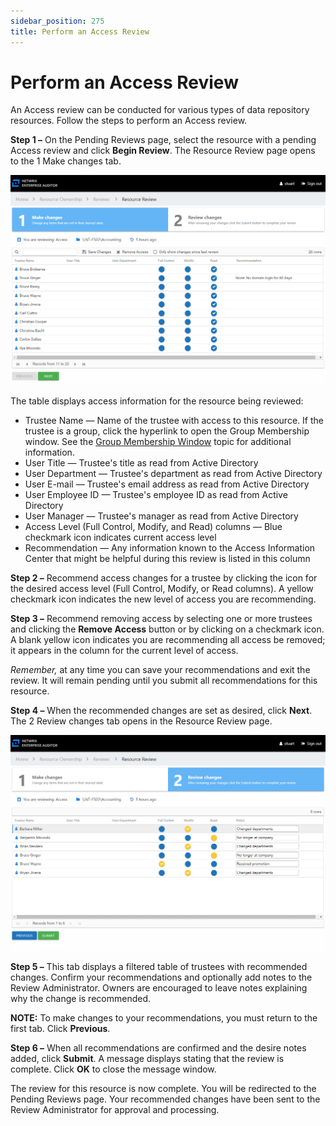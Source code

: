 ```yaml
---
sidebar_position: 275
title: Perform an Access Review
---
```


# Perform an Access Review

An Access review can be conducted for various types of data repository resources. Follow the steps to perform an Access review.

**Step 1 –** On the Pending Reviews page, select the resource with a pending Access review and click **Begin Review**. The Resource Review page opens to the 1 Make changes tab.

![Resource Reviews page showing an Access Review on 1 Make Changes tab](../../../../../../../static/Content/Resources/Images/Access/InformationCenter/ResourceReviews/ReviewPageAccess.png "Resource Reviews page showing an Access Review on 1 Make Changes tab")

The table displays access information for the resource being reviewed:

* Trustee Name — Name of the trustee with access to this resource. If the trustee is a group, click the hyperlink to open the Group Membership window. See the [Group Membership Window](../../../General/GroupMembership "Group Membership Window") topic for additional information.
* User Title — Trustee's title as read from Active Directory
* User Department — Trustee's department as read from Active Directory
* User E-mail — Trustee's email address as read from Active Directory
* User Employee ID — Trustee's employee ID as read from Active Directory
* User Manager — Trustee's manager as read from Active Directory
* Access Level (Full Control, Modify, and Read) columns — Blue checkmark icon indicates current access level
* Recommendation — Any information known to the Access Information Center that might be helpful during this review is listed in this column

**Step 2 –** Recommend access changes for a trustee by clicking the icon for the desired access level (Full Control, Modify, or Read columns). A yellow checkmark icon indicates the new level of access you are recommending.

**Step 3 –** Recommend removing access by selecting one or more trustees and clicking the **Remove Access** button or by clicking on a checkmark icon. A blank yellow icon indicates you are recommending all access be removed; it appears in the column for the current level of access.

*Remember,* at any time you can save your recommendations and exit the review. It will remain pending until you submit all recommendations for this resource.

**Step 4 –** When the recommended changes are set as desired, click **Next**. The 2 Review changes tab opens in the Resource Review page.

![Resource Reviews page showing an Access Review on 2 Review changes tab](../../../../../../../static/Content/Resources/Images/Access/InformationCenter/ResourceReviews/ReviewPageAccess2.png "Resource Reviews page showing an Access Review on 2 Review changes tab")

**Step 5 –** This tab displays a filtered table of trustees with recommended changes. Confirm your recommendations and optionally add notes to the Review Administrator. Owners are encouraged to leave notes explaining why the change is recommended.

**NOTE:** To make changes to your recommendations, you must return to the first tab. Click **Previous**.

**Step 6 –** When all recommendations are confirmed and the desire notes added, click **Submit**. A message displays stating that the review is complete. Click **OK** to close the message window.

The review for this resource is now complete. You will be redirected to the Pending Reviews page. Your recommended changes have been sent to the Review Administrator for approval and processing.